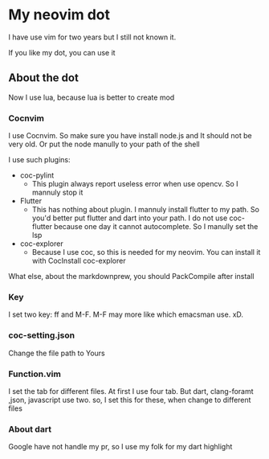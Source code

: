 # My neovim dot

I have use vim for two years but I still not known it. 

If you like my dot, you can use it 

## About the dot

Now I use lua, because lua is better to create mod

### Cocnvim

I use Cocnvim. So make sure you have install node.js and It should not be very old. Or put the node manully to your path of the shell

I use such plugins:

* coc-pylint
  * This plugin always report useless error when use opencv. So I mannuly stop it
* Flutter
  * This has nothing about plugin. I mannuly install flutter to my path. So you'd better put flutter and dart into your path. I do not use coc-flutter because one day it cannot autocomplete. So I manully set the lsp
* coc-explorer
	* Because I use coc, so this is needed for my neovim. You can install it with CocInstall coc-explorer

What else, about the markdownprew, you should PackCompile after install
### Key

I set two key: ff and M-F. M-F may more like which emacsman use. xD.

### coc-setting.json

Change the file path to Yours

### Function.vim

I set the tab for different files. At first I use four tab. But dart, clang-foramt ,json, javascript use two. so, I set this for these, when change to different files

### About dart

Google have not handle my pr, so I use my folk for my dart highlight
